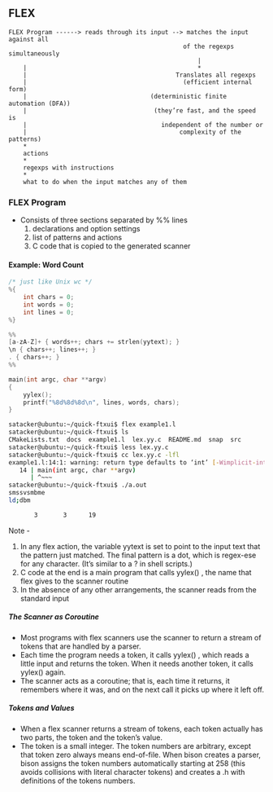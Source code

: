 ## FLEX

```
FLEX Program ------> reads through its input --> matches the input against all
                                                of the regexps simultaneously
                                                    |
    |                                               *
    |                                         Translates all regexps
    |                                           (efficient internal form)
    |                                  (deterministic finite automation (DFA))
    |                                   (they’re fast, and the speed is
    |                                     independent of the number or
    |                                          complexity of the patterns)
    *
    actions
    *
    regexps with instructions
    *
    what to do when the input matches any of them
```


### FLEX Program

- Consists of three sections separated by %% lines
    1. declarations and option settings
    2. list of patterns and actions
    3. C code that is copied to the generated scanner

#### Example: Word Count

```C
/* just like Unix wc */
%{
    int chars = 0;
    int words = 0;
    int lines = 0;
%}

%%
[a-zA-Z]+ { words++; chars += strlen(yytext); }
\n { chars++; lines++; }
. { chars++; }
%%

main(int argc, char **argv)
{
    yylex();
    printf("%8d%8d%8d\n", lines, words, chars);
}
```

```sh
satacker@ubuntu:~/quick-ftxui$ flex example1.l 
satacker@ubuntu:~/quick-ftxui$ ls
CMakeLists.txt  docs  example1.l  lex.yy.c  README.md  snap  src
satacker@ubuntu:~/quick-ftxui$ less lex.yy.c 
satacker@ubuntu:~/quick-ftxui$ cc lex.yy.c -lfl
example1.l:14:1: warning: return type defaults to ‘int’ [-Wimplicit-int]
   14 | main(int argc, char **argv)
      | ^~~~
satacker@ubuntu:~/quick-ftxui$ ./a.out 
smssvsmbme
ld;dbm

       3       3      19
```

Note - 
1. In any flex action, the variable yytext is set to point to the input text that the pattern just matched. The final pattern is a dot, which is regex-ese for any character. (It’s similar to a ? in shell scripts.)
2. C code at the end is a main program that calls yylex() , the name that flex gives to the scanner routine
3. In the absence of any other arrangements, the scanner reads from the standard input

##### The Scanner as Coroutine

- Most programs with flex scanners use the scanner to return a stream of tokens that are
handled by a parser. 
- Each time the program needs a token, it calls yylex() , which reads a little input and returns the token. When it needs another token, it calls yylex() again.
- The scanner acts as a coroutine; that is, each time it returns, it remembers where it was, and on the next call it picks up where it left off.

##### Tokens and Values

- When a flex scanner returns a stream of tokens, each token actually has two parts, the
token and the token’s value.
- The token is a small integer. The token numbers are arbitrary, except that token zero always means end-of-file. When bison creates a parser, bison assigns the token numbers automatically starting at 258 (this avoids collisions with literal character tokens) and creates a .h with definitions of the tokens numbers.